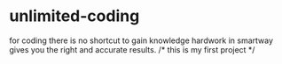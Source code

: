 # unlimited-coding
for coding 
there is no shortcut to gain knowledge
hardwork in smartway gives you the right and accurate results.
/*
this is my first project
*/
